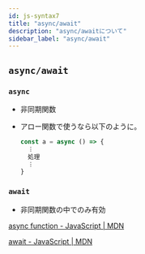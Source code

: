 ```yaml
---
id: js-syntax7
title: "async/await"
description: "async/awaitについて"
sidebar_label: "async/await"
---
```


## `async/await`

### `async`
- 非同期関数

- アロー関数で使うなら以下のように。
  ```javascript
  const a = async () => {
    ︙
    処理
    ︙
  }
  ```

### `await`
- 非同期関数の中でのみ有効

[async function - JavaScript \| MDN](https://developer.mozilla.org/ja/docs/Web/JavaScript/Reference/Statements/async_function)

[await - JavaScript \| MDN](https://developer.mozilla.org/ja/docs/Web/JavaScript/Reference/Operators/await)
